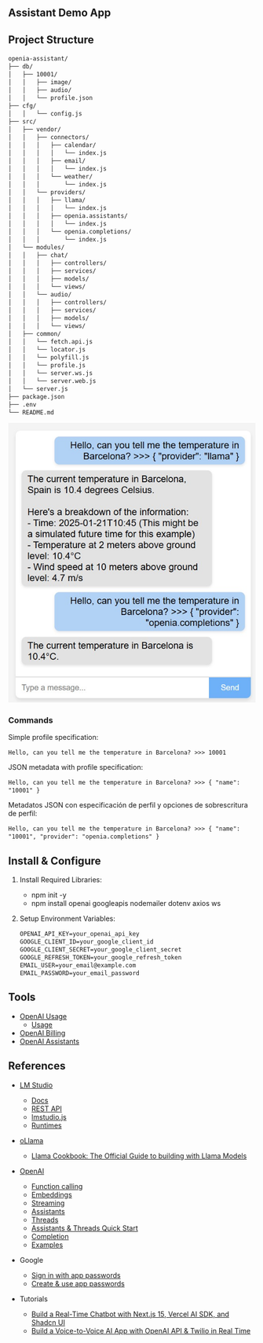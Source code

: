 ## Assistant Demo App

## Project Structure
```
openia-assistant/
├── db/
│   ├── 10001/
│   │   ├── image/
│   │   ├── audio/
│   │   └── profile.json
├── cfg/
│   │   └── config.js
├── src/
│   ├── vendor/
│   │   ├── connectors/
│   │   │   ├── calendar/
│   │   │   │   └── index.js
│   │   │   ├── email/
│   │   │   │   └── index.js
│   │   │   └── weather/
│   │   │       └── index.js
│   │   └── providers/
│   │   │   ├── llama/
│   │   │   │   └── index.js
│   │   │   ├── openia.assistants/
│   │   │   │   └── index.js
│   │   │   └── openia.completions/
│   │   │       └── index.js
│   └── modules/
│   │   ├── chat/
│   │   │   ├── controllers/
│   │   │   ├── services/
│   │   │   ├── models/
│   │   │   └── views/
│   │   └── audio/
│   │   │   ├── controllers/
│   │   │   ├── services/
│   │   │   ├── models/
│   │   │   └── views/
│   ├── common/
│   │   └── fetch.api.js
│   │   └── locator.js
│   │   └── polyfill.js
│   │   └── profile.js
│   │   └── server.ws.js
│   │   └── server.web.js
│   └── server.js
├── package.json
├── .env
└── README.md
```

![screenshot](./doc/screenshot.jpg)

### Commands 

Simple profile specification:
```
Hello, can you tell me the temperature in Barcelona? >>> 10001
```

JSON metadata with profile specification:
```
Hello, can you tell me the temperature in Barcelona? >>> { "name": "10001" }
```

Metadatos JSON con especificación de perfil y opciones de sobrescritura de perfil:
```
Hello, can you tell me the temperature in Barcelona? >>> { "name": "10001", "provider": "openia.completions" }
```


## Install & Configure
1. Install Required Libraries:
    - npm init -y
    - npm install openai googleapis nodemailer dotenv axios ws

2. Setup Environment Variables: 
    ```
    OPENAI_API_KEY=your_openai_api_key
    GOOGLE_CLIENT_ID=your_google_client_id
    GOOGLE_CLIENT_SECRET=your_google_client_secret
    GOOGLE_REFRESH_TOKEN=your_google_refresh_token
    EMAIL_USER=your_email@example.com
    EMAIL_PASSWORD=your_email_password
    ```

## Tools 
- [OpenAI Usage](https://platform.openai.com/settings/organization/usage)
    - [Usage](https://platform.openai.com/usage)
- [OpenAI Billing](https://platform.openai.com/settings/organization/billing/overview)
- [OpenAI Assistants](https://platform.openai.com/assistants)

## References 
- [LM Studio](https://lmstudio.ai/)
    - [Docs](https://lmstudio.ai/docs)
    - [REST API](https://lmstudio.ai/docs/api/rest-api)
    - [lmstudio.js](https://github.com/lmstudio-ai/lmstudio.js)
    - [Runtimes](https://github.com/ggerganov/llama.cpp/tree/master/examples/server)

- [oLlama](https://ollama.com/)
    - [Llama Cookbook: The Official Guide to building with Llama Models](https://github.com/meta-llama/llama-cookbook)

- [OpenAI](https://platform.openai.com/docs)
    - [Function calling](https://platform.openai.com/docs/guides/function-calling?lang=node.js&example=search-knowledge-base)
    - [Embeddings](https://platform.openai.com/docs/guides/embeddings)
    - [Streaming](https://platform.openai.com/docs/api-reference/streaming)
    - [Assistants](https://platform.openai.com/docs/api-reference/assistants)
    - [Threads](https://platform.openai.com/docs/api-reference/threads)
    - [Assistants & Threads Quick Start](https://platform.openai.com/docs/assistants/quickstart)
    - [Completion](https://platform.openai.com/docs/api-reference/chat/create)
    - [Examples](https://github.com/openai/openai-assistants-quickstart/tree/main/app/examples)

- Google
    - [Sign in with app passwords](https://support.google.com/mail/answer/185833?hl=en)
    - [Create & use app passwords](https://myaccount.google.com/apppasswords)

- Tutorials
    - [Build a Real-Time Chatbot with Next.js 15, Vercel AI SDK, and Shadcn UI](https://www.youtube.com/watch?v=_tBTfvQr38M)
    - [Build a Voice-to-Voice AI App with OpenAI API & Twilio in Real Time](https://www.youtube.com/watch?v=GzIXNeaczoc)